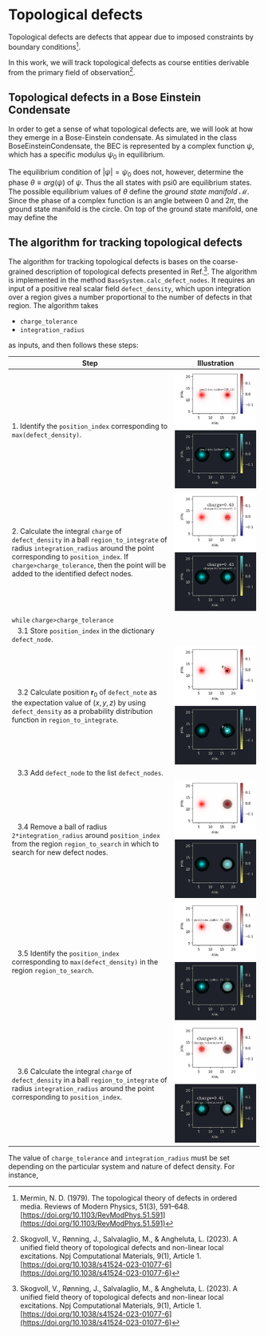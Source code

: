 # Topological defects

Topological defects are defects that appear due to imposed constraints by boundary conditions[^merminTopologicalTheoryDefects1979].

In this work, we will track topological defects as course entities derivable from the primary field of observation[^skogvollUnifiedFieldTheory2023].

## Topological defects in a Bose Einstein Condensate

In order to get a sense of what topological defects are, we will look at how they emerge in a Bose-Einstein condensate.
As simulated in the class BoseEinsteinCondensate, the BEC is represented by a complex function $\psi$, which has a specific modulus $\psi_0$ in equilibrium.

The equilibrium condition of $|\psi|=\psi_0$ does not, however, determine the phase $\theta \equiv arg(\psi)$ of $\psi$.
Thus the all states with psi0 are equilibrium states.
The possible equilibrium values of $\theta$ define the _ground state manifold_ $\mathcal M$.
Since the phase of a complex function is an angle between $0$ and $2\pi$, the ground state manifold is the circle.
On top of the ground state manifold, one may define the 

## The algorithm for tracking topological defects

The algorithm for tracking topological defects is bases on the coarse-grained description of topological defects presented in Ref.[^skogvollUnifiedFieldTheory2023].
The algorithm is implemented in the method `BaseSystem.calc_defect_nodes`.
It requires an input of a positive real scalar field `defect_density`, which upon integration over a region gives a number proportional to the number of defects in that region.
The algorithm takes

* `charge_tolerance` 
* `integration_radius`

as inputs, and then follows these steps:

| Step | Illustration|
|----|----|
| 1. Identify the `position_index` corresponding to `max(defect_density)`. | ![Illustration of step 1](img/topological_defects_algorithm_1.png#only-light) ![Illustration of step 1](img/topological_defects_algorithm_1-colorinverted.png#only-dark)  |
| 2. Calculate the integral `charge` of `defect_density` in a ball `region_to_integrate` of radius `integration_radius` around the point corresponding to `position_index`. If `charge>charge_tolerance`, then the point will be added to the identified defect nodes. | ![Illustration of step 2](img/topological_defects_algorithm_2.png#only-light) ![Illustration of step 2](img/topological_defects_algorithm_2-colorinverted.png#only-dark)|
| `while` `charge>charge_tolerance` | |
| &nbsp;&nbsp; 3.1 Store `position_index` in the dictionary `defect_node`.  | |
| &nbsp;&nbsp; 3.2 Calculate position $\mathbf r_0$ of `defect_note` as the expectation value of $(x,y,z)$ by using `defect_density` as a probability distribution function in `region_to_integrate`. | ![Illustration of step 3.2](img/topological_defects_algorithm_3_2.png#only-light) ![Illustration of step 3.2](img/topological_defects_algorithm_3_2-colorinverted.png#only-dark)  |
| &nbsp;&nbsp; 3.3 Add `defect_node` to the list `defect_nodes`. | |
| &nbsp;&nbsp; 3.4 Remove a ball of radius `2*integration_radius` around `position_index` from the region `region_to_search` in which to search for new defect nodes. | ![Illustration of step 3.4](img/topological_defects_algorithm_3_4.png#only-light) ![Illustration of step 3.4](img/topological_defects_algorithm_3_4-colorinverted.png#only-dark) |
| &nbsp;&nbsp; 3.5 Identify the `position_index` corresponding to `max(defect_density)` in the region `region_to_search`. | ![Illustration of step 3.5](img/topological_defects_algorithm_3_5.png#only-light) ![Illustration of step 3.5](img/topological_defects_algorithm_3_5-colorinverted.png#only-dark) |
| &nbsp;&nbsp; 3.6 Calculate the integral `charge` of `defect_density` in a ball `region_to_integrate` of radius `integration_radius` around the point corresponding to `position_index`. | ![Illustration of step 3.6](img/topological_defects_algorithm_3_6.png#only-light) ![Illustration of step 3.6](img/topological_defects_algorithm_3_6-colorinverted.png#only-dark)|

The value of `charge_tolerance` and `integration_radius` must be set depending on the particular system and nature of defect density. 
For instance,


[^merminTopologicalTheoryDefects1979]: Mermin, N. D. (1979). The topological theory of defects in ordered media. Reviews of Modern Physics, 51(3), 591–648. [https://doi.org/10.1103/RevModPhys.51.591](https://doi.org/10.1103/RevModPhys.51.591)

[^skogvollUnifiedFieldTheory2023]: Skogvoll, V., Rønning, J., Salvalaglio, M., & Angheluta, L. (2023). A unified field theory of topological defects and non-linear local excitations. Npj Computational Materials, 9(1), Article 1. [https://doi.org/10.1038/s41524-023-01077-6](https://doi.org/10.1038/s41524-023-01077-6)
